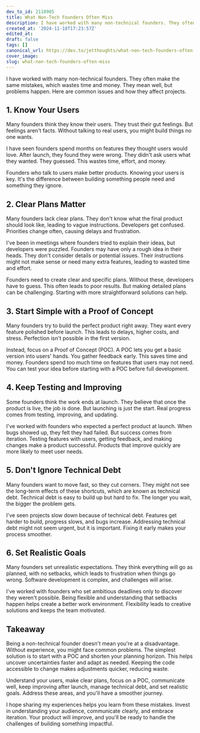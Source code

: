 ```yaml
---
dev_to_id: 2110985
title: What Non-Tech Founders Often Miss
description: I have worked with many non-technical founders. They often make the same mistakes, which wastes time...
created_at: '2024-11-18T17:23:57Z'
edited_at: 
draft: false
tags: []
canonical_url: https://dev.to/jetthoughts/what-non-tech-founders-often-miss-f1k
cover_image: 
slug: what-non-tech-founders-often-miss
---
```

I have worked with many non-technical founders. They often make the same mistakes, which wastes time and money. They mean well, but problems happen. Here are common issues and how they affect projects.

## 1. Know Your Users

Many founders think they know their users. They trust their gut feelings. But feelings aren't facts. Without talking to real users, you might build things no one wants.

I have seen founders spend months on features they thought users would love. After launch, they found they were wrong. They didn't ask users what they wanted. They guessed. This wastes time, effort, and money.

Founders who talk to users make better products. Knowing your users is key. It's the difference between building something people need and something they ignore.

## 2. Clear Plans Matter

Many founders lack clear plans. They don't know what the final product should look like, leading to vague instructions. Developers get confused. Priorities change often, causing delays and frustration.

I've been in meetings where founders tried to explain their ideas, but developers were puzzled. Founders may have only a rough idea in their heads. They don't consider details or potential issues. Their instructions might not make sense or need many extra features, leading to wasted time and effort.

Founders need to create clear and specific plans. Without these, developers have to guess. This often leads to poor results. But making detailed plans can be challenging. Starting with more straightforward solutions can help.

## 3. Start Simple with a Proof of Concept

Many founders try to build the perfect product right away. They want every feature polished before launch. This leads to delays, higher costs, and stress. Perfection isn't possible in the first version.

Instead, focus on a Proof of Concept (POC). A POC lets you get a basic version into users' hands. You gather feedback early. This saves time and money. Founders spend too much time on features that users may not need. You can test your idea before starting with a POC before full development.

## 4. Keep Testing and Improving

Some founders think the work ends at launch. They believe that once the product is live, the job is done. But launching is just the start. Real progress comes from testing, improving, and updating.

I've worked with founders who expected a perfect product at launch. When bugs showed up, they felt they had failed. But success comes from iteration. Testing features with users, getting feedback, and making changes make a product successful. Products that improve quickly are more likely to meet user needs.

## 5. Don't Ignore Technical Debt

Many founders want to move fast, so they cut corners. They might not see the long-term effects of these shortcuts, which are known as technical debt. Technical debt is easy to build up but hard to fix. The longer you wait, the bigger the problem gets.

I've seen projects slow down because of technical debt. Features get harder to build, progress slows, and bugs increase. Addressing technical debt might not seem urgent, but it is important. Fixing it early makes your process smoother.

## 6. Set Realistic Goals

Many founders set unrealistic expectations. They think everything will go as planned, with no setbacks, which leads to frustration when things go wrong. Software development is complex, and challenges will arise.

I've worked with founders who set ambitious deadlines only to discover they weren't possible. Being flexible and understanding that setbacks happen helps create a better work environment. Flexibility leads to creative solutions and keeps the team motivated.

## Takeaway

Being a non-technical founder doesn't mean you're at a disadvantage. Without experience, you might face common problems. The simplest solution is to start with a POC and shorten your planning horizon. This helps uncover uncertainties faster and adapt as needed. Keeping the code accessible to change makes adjustments quicker, reducing waste.

Understand your users, make clear plans, focus on a POC, communicate well, keep improving after launch, manage technical debt, and set realistic goals. Address these areas, and you'll have a smoother journey.

I hope sharing my experiences helps you learn from these mistakes. Invest in understanding your audience, communicate clearly, and embrace iteration. Your product will improve, and you'll be ready to handle the challenges of building something impactful.
